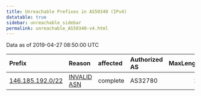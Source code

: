 ```yaml
---
title: Unreachable Prefixes in AS50340 (IPv4)
datatable: true
sidebar: unreachable_sidebar
permalink: unreachable_AS50340-v4.html
---
```


Data as of 2019-04-27 08:50:00 UTC


<div class="datatable-begin"></div>

| Prefix                                                     | Reason                                                                                                  | affected   | Authorized AS   |   MaxLength | Anchor                                         |   unreachable /24s |
|:-----------------------------------------------------------|:--------------------------------------------------------------------------------------------------------|:-----------|:----------------|------------:|:-----------------------------------------------|-------------------:|
| [146.185.192.0/22](https://stat.ripe.net/146.185.192.0/22) | [INVALID ASN](https://rpki-validator.ripe.net/announcement-preview?asn=AS50340&prefix=146.185.192.0/22) | complete   | AS32780         |          22 | [RIPE](unreachable_RIPE_NCC_RPKI_Root-v4.html) |                  4 |

<div class="datatable-end"></div>